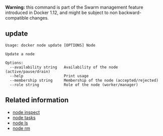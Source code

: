 <!--[metadata]>
+++
title = "node update"
description = "The node update command description and usage"
keywords = ["resources, update, dynamically"]
[menu.main]
parent = "smn_cli"
+++
<![end-metadata]-->

**Warning:** this command is part of the Swarm management feature introduced in Docker 1.12, and might be subject to non backward-compatible changes.

## update

    Usage: docker node update [OPTIONS] Node

    Update a node

    Options:
      --availability string   Availability of the node (active/pause/drain)
      --help                  Print usage
      --membership string     Membership of the node (accepted/rejected)
      --role string           Role of the node (worker/manager)



## Related information

* [node inspect](node_inspect.md)
* [node tasks](node_tasks.md)
* [node ls](node_ls.md)
* [node rm](node_rm.md)
